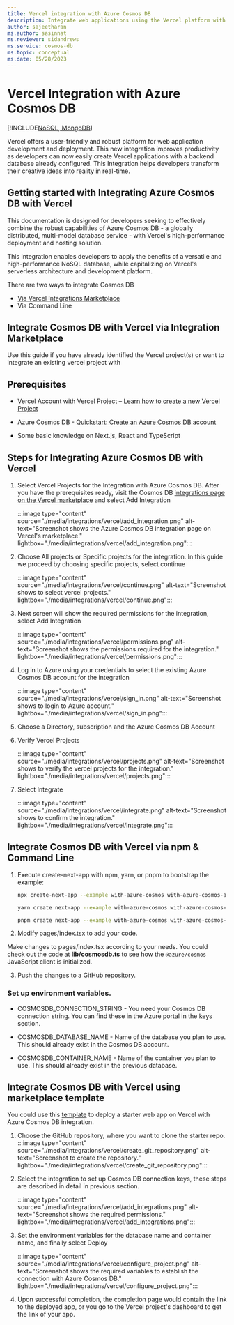 ```yaml
---
title: Vercel integration with Azure Cosmos DB
description: Integrate web applications using the Vercel platform with Azure Cosmos DB for NOSQL or MongoDB as a data source.
author: sajeetharan
ms.author: sasinnat
ms.reviewer: sidandrews
ms.service: cosmos-db
ms.topic: conceptual
ms.date: 05/28/2023
---
```


# Vercel Integration with Azure Cosmos DB

[!INCLUDE[NoSQL, MongoDB](./includes/appliesto-nosql-mongodb.md)]

Vercel offers a user-friendly and robust platform for web application development and deployment. This new integration improves productivity as developers can now easily create Vercel applications with a backend database already configured. This Integration helps developers transform their creative ideas into reality in real-time.

## Getting started with Integrating Azure Cosmos DB with Vercel

This documentation is designed for developers seeking to effectively combine the robust capabilities of Azure Cosmos DB - a globally distributed, multi-model database service - with Vercel's high-performance deployment and hosting solution.

This integration enables developers to apply the benefits of a versatile and high-performance NoSQL database, while capitalizing on Vercel's serverless architecture and development platform.

There are two ways to integrate Cosmos DB

- [Via Vercel Integrations Marketplace](https://vercel.com/integrations/azurecosmosdb)
- Via Command Line

## Integrate Cosmos DB with Vercel via Integration Marketplace

Use this guide if you have already identified the Vercel project(s) or want to integrate an existing vercel project with

## Prerequisites

- Vercel Account with Vercel Project – [Learn how to create a new Vercel Project](https://vercel.com/docs/concepts/projects/overview#creating-a-project)

- Azure Cosmos DB - [Quickstart: Create an Azure Cosmos DB account](../cosmos-db/nosql/quickstart-portal.md)

- Some basic knowledge on Next.js, React and TypeScript

## Steps for Integrating Azure Cosmos DB with Vercel

1. Select Vercel Projects for the Integration with Azure Cosmos DB. After you have the prerequisites ready, visit the Cosmos DB [integrations page on the Vercel marketplace](https://vercel.com/integrations/azurecosmosdb) and select Add Integration

   :::image type="content" source="./media/integrations/vercel/add_integration.png" alt-text="Screenshot shows the Azure Cosmos DB integration page on Vercel's marketplace." lightbox="./media/integrations/vercel/add_integration.png":::

2. Choose All projects or Specific projects for the integration. In this guide we proceed by choosing specific projects, select continue

   :::image type="content" source="./media/integrations/vercel/continue.png" alt-text="Screenshot shows to select vercel projects." lightbox="./media/integrations/vercel/continue.png":::

3. Next screen will show the required permissions for the integration, select Add Integration

   :::image type="content" source="./media/integrations/vercel/permissions.png" alt-text="Screenshot shows the permissions required for the integration." lightbox="./media/integrations/vercel/permissions.png":::

4. Log in to Azure using your credentials to select the existing Azure Cosmos DB account for the integration

   :::image type="content" source="./media/integrations/vercel/sign_in.png" alt-text="Screenshot shows to login to Azure account." lightbox="./media/integrations/vercel/sign_in.png":::

5. Choose a Directory, subscription and the Azure Cosmos DB Account

6. Verify Vercel Projects

   :::image type="content" source="./media/integrations/vercel/projects.png" alt-text="Screenshot shows to verify the vercel projects for the integration." lightbox="./media/integrations/vercel/projects.png":::

7. Select Integrate

   :::image type="content" source="./media/integrations/vercel/integrate.png" alt-text="Screenshot shows to confirm the integration." lightbox="./media/integrations/vercel/integrate.png":::

## Integrate Cosmos DB with Vercel via npm & Command Line

1. Execute create-next-app with npm, yarn, or pnpm to bootstrap the example:

   ```bash
   npx create-next-app --example with-azure-cosmos with-azure-cosmos-app

   yarn create next-app --example with-azure-cosmos with-azure-cosmos-app

   pnpm create next-app --example with-azure-cosmos with-azure-cosmos-app
   ```

2. Modify pages/index.tsx to add your code.

Make changes to pages/index.tsx according to your needs. You could check out the code at **lib/cosmosdb.ts** to see how the `@azure/cosmos` JavaScript client is initialized.

3. Push the changes to a GitHub repository.

### Set up environment variables.

- COSMOSDB_CONNECTION_STRING - You need your Cosmos DB connection string. You can find these in the Azure portal in the keys section.

- COSMOSDB_DATABASE_NAME - Name of the database you plan to use. This should already exist in the Cosmos DB account.

- COSMOSDB_CONTAINER_NAME - Name of the container you plan to use. This should already exist in the previous database.

## Integrate Cosmos DB with Vercel using marketplace template

You could use this [template](https://vercel.com/new/clone?demo-title=CosmosDB%20Starter&demo-description=Starter%20app%20built%20on%20Next.js%20and%20CosmosDB.&demo-url=https://cosmosdb-starter-test.vercel.app/&project-name=CosmosDB%20Starter&repository-name=cosmosdb-starter&repository-url=https%3A%2F%2Fgithub.com%2Fv1k1%2Fcosmosdb-starter&from=templates&integration-ids=oac_mPA9PZCLjkhQGhlA5zntNs0L&env=COSMOSDB_CONNECTION_STRING%2C%E2%80%A2%09COSMOSDB_CONTAINER_NAME) to deploy a starter web app on Vercel with Azure Cosmos DB integration.

1. Choose the GitHub repository, where you want to clone the starter repo.
   :::image type="content" source="./media/integrations/vercel/create_git_repository.png" alt-text="Screenshot to create the repository." lightbox="./media/integrations/vercel/create_git_repository.png":::

2. Select the integration to set up Cosmos DB connection keys, these steps are described in detail in previous section.

   :::image type="content" source="./media/integrations/vercel/add_integrations.png" alt-text="Screenshot shows the required permissions." lightbox="./media/integrations/vercel/add_integrations.png":::

3. Set the environment variables for the database name and container name, and finally select Deploy

   :::image type="content" source="./media/integrations/vercel/configure_project.png" alt-text="Screenshot shows the required variables to establish the connection with Azure Cosmos DB." lightbox="./media/integrations/vercel/configure_project.png":::

4. Upon successful completion, the completion page would contain the link to the deployed app, or you go to the Vercel project's dashboard to get the link of your app.
